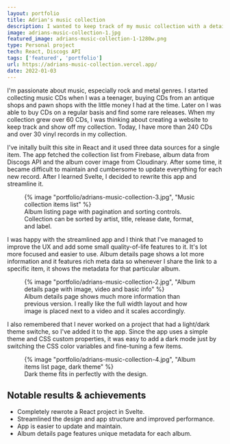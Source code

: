 ```yaml
---
layout: portfolio
title: Adrian's music collection
description: I wanted to keep track of my music collection with a detailed info for each album, so  I've created this simple Svelte app to do just that. It uses Discogs API for album data. Each album page has meta data generated on the fly. This was also the first project where I implemented a light/dark theme switcher.
image: adrians-music-collection-1.jpg
featured_image: adrians-music-collection-1-1280w.png
type: Personal project
tech: React, Discogs API
tags: ['featured', 'portfolio']
url: https://adrians-music-collection.vercel.app/
date: 2022-01-03
---
```



I'm passionate about music, especially rock and metal genres. I started collecting music CDs when I was a teenager, buying CDs from an antique shops and pawn shops with the little money I had at the time. Later on I was able to buy CDs on a regular basis and find some rare releases. When my collection grew over 60 CDs, I was thinking about creating a website to keep track and show off my collection. Today, I have more than 240 CDs and over 30 vinyl records in my collection.


I've initally built this site in React and it used three data sources for a single item. The app fetched the collection list from Firebase, album data from Discogs API and the album cover image from Cloudinary. After some time, it became difficult to maintain and cumbersome to update everything for each new record. After I learned Svelte, I decided to rewrite this app and streamline it.

<figure>
{% image "portfolio/adrians-music-collection-3.jpg", "Music collection items list" %}
<figcaption>
Album listing page with pagination and sorting controls. Collection can be sorted by artist, title, release date, format, and label.
</figcaption>
</figure>

I was happy with the streamlined app and I think that I've managed to improve the UX and add some small quality-of-life features to it. It's lot more focused and easier to use. Album details page shows a lot more information and it features rich meta data so whenever I share the link to a specific item, it shows the metadata for that particular album.

<figure>
{% image "portfolio/adrians-music-collection-2.jpg", "Album details page with image, video and basic info" %}
<figcaption>
Album details page shows much more information than previous version. I really like the full width layout and how image is placed next to a video and it scales accordingly.
</figcaption>
</figure>

I also remembered that I never worked on a project that had a light/dark theme switche, so I've added it to the app. Since the app uses a simple theme and CSS custom properties, it was easy to add a dark mode just by switching the CSS color variables and fine-tuning a few items.

<figure>
{% image "portfolio/adrians-music-collection-4.jpg", "Album items list page, dark theme" %}
<figcaption>Dark theme fits in perfectly with the design.
</figcaption>
</figure>


<aside>
<h2>Notable results &amp; achievements</h2>
<ul>
<li>Completely rewrote a React project in Svelte.</li>
<li>Streamlined the design and app structure and improved performance.</li>
<li>App is easier to update and maintain. </li>
<li>Album details page features unique metadata for each album.</li>
</ul>
</aside>